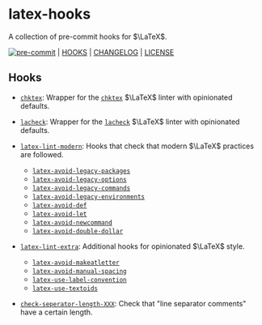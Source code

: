 # latex-hooks

A collection of pre-commit hooks for $\LaTeX$.

[![pre-commit](https://img.shields.io/badge/pre--commit-enabled-brightgreen?logo=pre-commit)](https://github.com/pre-commit/pre-commit) | [HOOKS](HOOKS) | [CHANGELOG](CHANGELOG.md) | [LICENSE](LICENSE)

## Hooks

- [`chktex`](docs/chktex.md): Wrapper for the [`chktex`](https://ctan.org/pkg/chktex) $\LaTeX$ linter with opinionated defaults.
- [`lacheck`](docs/lacheck.md): Wrapper for the [`lacheck`](https://ctan.org/pkg/lacheck) $\LaTeX$ linter with opinionated defaults.

- [`latex-lint-modern`](docs/modern.md): Hooks that check that modern $\LaTeX$ practices are followed.
  - [`latex-avoid-legacy-packages`](docs/modern.md#avoid-obsolete-packages)
  - [`latex-avoid-legacy-options`](docs/modern.md#avoid-legacy-options)
  - [`latex-avoid-legacy-commands`](docs/modern.md#avoid-legacy-commands)
  - [`latex-avoid-legacy-environments`](docs/modern.md#avoid-legacy-environments)
  - [`latex-avoid-def`](docs/modern.md#avoid-def)
  - [`latex-avoid-let`](docs/modern.md#avoid-let)
  - [`latex-avoid-newcommand`](docs/modern.md#avoid-newcommand)
  - [`latex-avoid-double-dollar`](docs/modern.md#avoid-double-dollar)
- [`latex-lint-extra`](docs/extra.md): Additional hooks for opinionated $\LaTeX$ style.
  - [`latex-avoid-makeatletter`](docs/extra.md#avoid-makeatletter)
  - [`latex-avoid-manual-spacing`](docs/extra.md#avoid-manual-spacing)
  - [`latex-use-label-convention`](docs/extra.md#use-label-convention)
  - [`latex-use-textoids`](docs/extra.md#use-textoids)
- [`check-seperator-length-XXX`](docs/misc.md#check-seperator-length-xxx): Check that "line separator comments" have a certain length.
